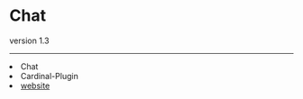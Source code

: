 # Chat

version 1.3

---
<li> <a herf="https://github.com/Argus-corporation/Chat">Chat</a>
<li> <a herf="https://github.com/Argus-corporation/Cardinal-Plugin">Cardinal-Plugin</a>

<li> <a href="https://argus.alwaysdata.net">website</a>
